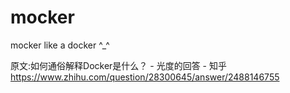 # mocker
mocker like  a docker ^_^

原文:如何通俗解释Docker是什么？ - 光度的回答 - 知乎
https://www.zhihu.com/question/28300645/answer/2488146755
